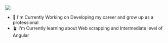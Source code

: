 
<img src="./Githubmd.svg">

- 🔭  I'm Currently Working on Developing my career and grow up as a professional 
- 🪴  I'm Currently learning about Web scrapping and Intermediate level of Angular

